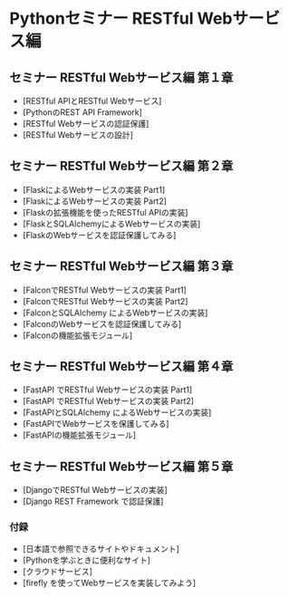 Pythonセミナー RESTful Webサービス編
=================
[](https://upload.wikimedia.org/wikipedia/commons/f/f8/Python_logo_and_wordmark.svg)

## セミナー RESTful Webサービス編 第１章
- [RESTful APIとRESTful Webサービス]
- [PythonのREST API Framework]
- [RESTful Webサービスの認証保護]
- [RESTful Webサービスの設計]

## セミナー RESTful Webサービス編 第２章
- [FlaskによるWebサービスの実装 Part1]
- [FlaskによるWebサービスの実装 Part2]
- [Flaskの拡張機能を使ったRESTful APIの実装]
- [FlaskとSQLAlchemyによるWebサービスの実装]
- [FlaskのWebサービスを認証保護してみる]

## セミナー RESTful Webサービス編 第３章
- [FalconでRESTful Webサービスの実装 Part1]
- [FalconでRESTful Webサービスの実装 Part2]
- [FalconとSQLAlchemy によるWebサービスの実装]
- [FalconのWebサービスを認証保護してみる]
- [Falconの機能拡張モジュール]


## セミナー RESTful Webサービス編 第４章
- [FastAPI でRESTful Webサービスの実装 Part1]
- [FastAPI でRESTful Webサービスの実装 Part2]
- [FastAPIとSQLAlchemy によるWebサービスの実装]
- [FastAPIでWebサービスを保護してみる]
- [FastAPIの機能拡張モジュール]


## セミナー RESTful Webサービス編 第５章
- [DjangoでRESTful Webサービスの実装]
- [Django REST Framework で認証保護]


### 付録
- [日本語で参照できるサイトやドキュメント]
- [Pythonを学ぶときに便利なサイト]
- [クラウドサービス]
- [firefly を使ってWebサービスを実装してみよう]


